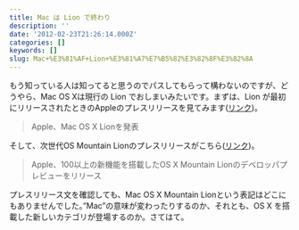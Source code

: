 ```yaml
---
title: Mac は Lion で終わり
description: ''
date: '2012-02-23T21:26:14.000Z'
categories: []
keywords: []
slug: Mac+%E3%81%AF+Lion+%E3%81%A7%E7%B5%82%E3%82%8F%E3%82%8A
---
```

もう知っている人は知ってると思うのでパスしてもらって構わないのですが、どうやら、Mac OS Xは現行の Lion でおしまいみたいです。まずは、Lion が最初にリリースされたときのAppleのプレスリリースを見てみます([リンク](http://www.apple.com/jp/pr/library/2010/10/20Apple-Gives-Sneak-Peek-of-Mac-OS-X-Lion.html))。

> Apple、Mac OS X Lionを発表

そして、次世代OS Mountain Lionのプレスリリースがこちら([リンク](http://www.apple.com/jp/pr/library/2012/02/16Apple-Releases-OS-X-Mountain-Lion-Developer-Preview-with-Over-100-New-Features.html))。

> Apple、100以上の新機能を搭載したOS X Mountain Lionのデベロッパプレビューをリリース

プレスリリース文を確認しても、Mac OS X Mountain Lionという表記はどこにもありませんでした。”Mac”の意味が変わったりするのか、それとも、OS X を搭載した新しいカテゴリが登場するのか。さてはて。